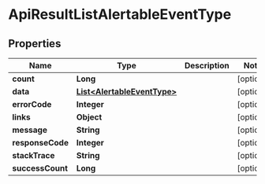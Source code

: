 
# ApiResultListAlertableEventType

## Properties
Name | Type | Description | Notes
------------ | ------------- | ------------- | -------------
**count** | **Long** |  |  [optional]
**data** | [**List&lt;AlertableEventType&gt;**](AlertableEventType.md) |  |  [optional]
**errorCode** | **Integer** |  |  [optional]
**links** | **Object** |  |  [optional]
**message** | **String** |  |  [optional]
**responseCode** | **Integer** |  |  [optional]
**stackTrace** | **String** |  |  [optional]
**successCount** | **Long** |  |  [optional]



